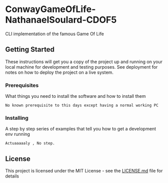 # ConwayGameOfLife-NathanaelSoulard-CDOF5
CLI implementation of the famous Game Of Life

## Getting Started

These instructions will get you a copy of the project up and running on your local machine for development and testing purposes. See deployment for notes on how to deploy the project on a live system.

### Prerequisites

What things you need to install the software and how to install them

```
No known prerequisite to this days except having a normal working PC
```

### Installing

A step by step series of examples that tell you how to get a development env running

```
Actuaaaaaly , No step.
```

## License

This project is licensed under the MIT License - see the [LICENSE.md](LICENSE.md) file for details

